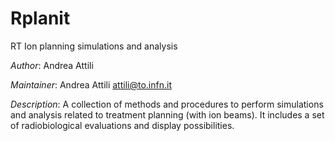 Rplanit
=======

RT Ion planning simulations and analysis

*Author*: Andrea Attili

*Maintainer*: Andrea Attili <attili@to.infn.it>

*Description*: A collection of methods and procedures to perform simulations and
analysis related to treatment planning (with ion beams). It includes a set
of radiobiological evaluations and display possibilities.

